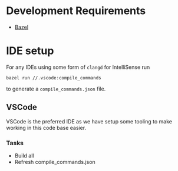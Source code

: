 # Development Requirements
* [Bazel](https://bazel.build/)
  
# IDE setup
For any IDEs using some form of `clangd` for IntelliSense run
```
bazel run //.vscode:compile_commands
```
to generate a `compile_commands.json` file.

## VSCode
VSCode is the preferred IDE as we have setup some tooling to make working in this
code base easier.

### Tasks
* Build all
* Refresh compile_commands.json